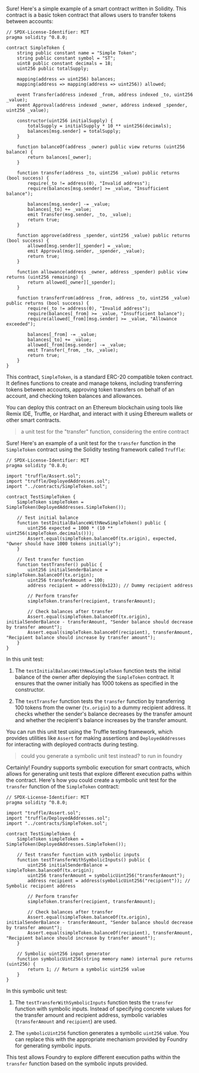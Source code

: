 Sure! Here's a simple example of a smart contract written in Solidity. This contract is a basic token contract that allows users to transfer tokens between accounts:

```solidity
// SPDX-License-Identifier: MIT
pragma solidity ^0.8.0;

contract SimpleToken {
    string public constant name = "Simple Token";
    string public constant symbol = "ST";
    uint8 public constant decimals = 18;
    uint256 public totalSupply;

    mapping(address => uint256) balances;
    mapping(address => mapping(address => uint256)) allowed;

    event Transfer(address indexed _from, address indexed _to, uint256 _value);
    event Approval(address indexed _owner, address indexed _spender, uint256 _value);

    constructor(uint256 initialSupply) {
        totalSupply = initialSupply * 10 ** uint256(decimals);
        balances[msg.sender] = totalSupply;
    }

    function balanceOf(address _owner) public view returns (uint256 balance) {
        return balances[_owner];
    }

    function transfer(address _to, uint256 _value) public returns (bool success) {
        require(_to != address(0), "Invalid address");
        require(balances[msg.sender] >= _value, "Insufficient balance");

        balances[msg.sender] -= _value;
        balances[_to] += _value;
        emit Transfer(msg.sender, _to, _value);
        return true;
    }

    function approve(address _spender, uint256 _value) public returns (bool success) {
        allowed[msg.sender][_spender] = _value;
        emit Approval(msg.sender, _spender, _value);
        return true;
    }

    function allowance(address _owner, address _spender) public view returns (uint256 remaining) {
        return allowed[_owner][_spender];
    }

    function transferFrom(address _from, address _to, uint256 _value) public returns (bool success) {
        require(_to != address(0), "Invalid address");
        require(balances[_from] >= _value, "Insufficient balance");
        require(allowed[_from][msg.sender] >= _value, "Allowance exceeded");

        balances[_from] -= _value;
        balances[_to] += _value;
        allowed[_from][msg.sender] -= _value;
        emit Transfer(_from, _to, _value);
        return true;
    }
}
```

This contract, `SimpleToken`, is a standard ERC-20 compatible token contract. It defines functions to create and manage tokens, including transferring tokens between accounts, approving token transfers on behalf of an account, and checking token balances and allowances.

You can deploy this contract on an Ethereum blockchain using tools like Remix IDE, Truffle, or Hardhat, and interact with it using Ethereum wallets or other smart contracts.




> a unit test for the "transfer" function, considering the entire contract




Sure! Here's an example of a unit test for the `transfer` function in the `SimpleToken` contract using the Solidity testing framework called `Truffle`:

```solidity
// SPDX-License-Identifier: MIT
pragma solidity ^0.8.0;

import "truffle/Assert.sol";
import "truffle/DeployedAddresses.sol";
import "../contracts/SimpleToken.sol";

contract TestSimpleToken {
    SimpleToken simpleToken = SimpleToken(DeployedAddresses.SimpleToken());

    // Test initial balance
    function testInitialBalanceWithNewSimpleToken() public {
        uint256 expected = 1000 * (10 ** uint256(simpleToken.decimals()));
        Assert.equal(simpleToken.balanceOf(tx.origin), expected, "Owner should have 1000 tokens initially");
    }

    // Test transfer function
    function testTransfer() public {
        uint256 initialSenderBalance = simpleToken.balanceOf(tx.origin);
        uint256 transferAmount = 100;
        address recipient = address(0x123); // Dummy recipient address

        // Perform transfer
        simpleToken.transfer(recipient, transferAmount);

        // Check balances after transfer
        Assert.equal(simpleToken.balanceOf(tx.origin), initialSenderBalance - transferAmount, "Sender balance should decrease by transfer amount");
        Assert.equal(simpleToken.balanceOf(recipient), transferAmount, "Recipient balance should increase by transfer amount");
    }
}
```

In this unit test:

1. The `testInitialBalanceWithNewSimpleToken` function tests the initial balance of the owner after deploying the `SimpleToken` contract. It ensures that the owner initially has 1000 tokens as specified in the constructor.

2. The `testTransfer` function tests the `transfer` function by transferring 100 tokens from the owner (`tx.origin`) to a dummy recipient address. It checks whether the sender's balance decreases by the transfer amount and whether the recipient's balance increases by the transfer amount.

You can run this unit test using the Truffle testing framework, which provides utilities like `Assert` for making assertions and `DeployedAddresses` for interacting with deployed contracts during testing.
    
    
    
> could you generate a symbolic unit test instead? to run in foundry 
    
    
    
Certainly! Foundry supports symbolic execution for smart contracts, which allows for generating unit tests that explore different execution paths within the contract. Here's how you could create a symbolic unit test for the `transfer` function of the `SimpleToken` contract:

```solidity
// SPDX-License-Identifier: MIT
pragma solidity ^0.8.0;

import "truffle/Assert.sol";
import "truffle/DeployedAddresses.sol";
import "../contracts/SimpleToken.sol";

contract TestSimpleToken {
    SimpleToken simpleToken = SimpleToken(DeployedAddresses.SimpleToken());

    // Test transfer function with symbolic inputs
    function testTransferWithSymbolicInputs() public {
        uint256 initialSenderBalance = simpleToken.balanceOf(tx.origin);
        uint256 transferAmount = symbolicUint256("transferAmount");
        address recipient = address(symbolicUint256("recipient")); // Symbolic recipient address

        // Perform transfer
        simpleToken.transfer(recipient, transferAmount);

        // Check balances after transfer
        Assert.equal(simpleToken.balanceOf(tx.origin), initialSenderBalance - transferAmount, "Sender balance should decrease by transfer amount");
        Assert.equal(simpleToken.balanceOf(recipient), transferAmount, "Recipient balance should increase by transfer amount");
    }

    // Symbolic uint256 input generator
    function symbolicUint256(string memory name) internal pure returns (uint256) {
        return 1; // Return a symbolic uint256 value
    }
}
```

In this symbolic unit test:

1. The `testTransferWithSymbolicInputs` function tests the `transfer` function with symbolic inputs. Instead of specifying concrete values for the transfer amount and recipient address, symbolic variables (`transferAmount` and `recipient`) are used.

2. The `symbolicUint256` function generates a symbolic `uint256` value. You can replace this with the appropriate mechanism provided by Foundry for generating symbolic inputs.

This test allows Foundry to explore different execution paths within the `transfer` function based on the symbolic inputs provided.
